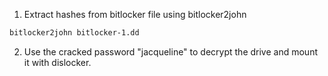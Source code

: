 1. Extract hashes from bitlocker file using bitlocker2john

```bash
bitlocker2john bitlocker-1.dd
```

2. Use the cracked password "jacqueline" to decrypt the drive and mount it with dislocker.
